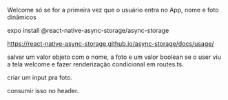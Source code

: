 Welcome só se for a primeira vez que o usuário entra no App, nome e foto dinâmicos

expo install @react-native-async-storage/async-storage

https://react-native-async-storage.github.io/async-storage/docs/usage/

salvar um valor objeto com o nome, a foto e um valor boolean se o user viu a tela welcome e fazer renderização condicional em routes.ts.

criar um input pra foto.

consumir isso no header.
